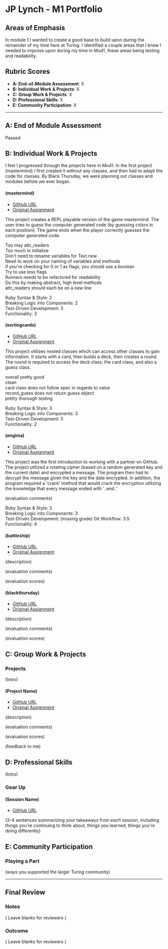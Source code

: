 # JP Lynch - M1 Portfolio

## Areas of Emphasis

In module 1 I wanted to create a good base to build upon during the remainder of my time here at Turing.  I identified a couple areas that I knew I needed to improve upon during my time in Mod1, these areas being testing and readability.

## Rubric Scores

* **A: End-of-Module Assessment**: X
* **B: Individual Work & Projects**: X
* **C: Group Work & Projects**: X
* **D: Professional Skills**: X
* **E: Community Participation**: X

-----------------------

## A: End of Module Assessment

Passed


## B: Individual Work & Projects

I feel I progressed through the projects here in Mod1. In the first project (mastermind) I first created it without any classes, and then had to adapt the code for classes.  By Black Thursday, we were planning out classes and modules before we ever began.

#### (mastermind)

* [GitHub URL](https://github.com/JPLynch35/mastermind)
* [Original Assignment](http://backend.turing.io/module1/projects/mastermind)

This project creates a REPL playable version of the game mastermind.  The user tries to guess the computer generated code (by guessing colors in each position).  The game ends when the player correctly guesses the computer generated code.

Too may attr_readers  
Too much in initialize  
Don't need to rename variables for Text.new  
Need to work on your naming of variables and methods  
if you're checking for 0 or 1 as flags, you should use a boolean  
Try to use less flags  
Runners needs to be refactored for readability  
Do this by making abstract, high level methods  
attr_readers should each be on a new line  

Ruby Syntax & Style: 2  
Breaking Logic into Components: 2  
Test-Driven Development: 3  
Functionality: 3  

#### (sortingcards)

* [GitHub URL](https://github.com/JPLynch35/SortingCards)
* [Original Assignment](http://backend.turing.io/module1/projects/sorting_cards)

This project utilizes nested classes which can access other classes to gain information.  It starts with a card, then builds a deck, then creates a round.  The round is required to access the deck class, the card class, and also a guess class.

overall pretty good  
clean  
card class does not follow spec in regards to value  
record_guess does not return guess object  
pretty thorough testing  

Ruby Syntax & Style: 3  
Breaking Logic into Components: 3  
Test-Driven Development: 3  
Functionality: 2  

#### (engima)

* [GitHub URL](https://github.com/MLuce/Enigma)
* [Original Assignment](http://backend.turing.io/module1/projects/enigma)

This project was the first introduction to working with a partner on GitHub. The project utilized a rotating cipher (based on a random generated key and the current date) and encrypted a message.  The program then had to decrypt the message given the key and the date encrypted.  In addition, the program required a 'crack' method that would crack the encryption utilizing the knowledge that every message ended with '..end..'

(evaluation comments)

Ruby Syntax & Style: 3  
Breaking Logic into Components: 3  
Test-Driven Development: (missing grade) 
Git Workflow: 3.5  
Functionality: 4  

#### (battleship)

* [GitHub URL](https://github.com/JPLynch35/Battleship)
* [Original Assignment](http://backend.turing.io/module1/projects/battleship#start-game-sequence)

(description)

(evaluation comments)

(evaluation scores)

#### (blackthursday)

* [GitHub URL](https://github.com/JPLynch35/black_thursday)
* [Original Assignment](http://backend.turing.io/module1/projects/black_thursday)

(description)

(evaluation comments)

(evaluation scores)

## C: Group Work & Projects

### Projects

(Intro)

#### (Project Name)

* [GitHub URL]()
* [Original Assignment]()

(description)

(evaluation comments)

(evaluation scores)

(feedback to me)

## D: Professional Skills
(Intro)

### Gear Up
#### (Session Name)

* [GitHub URL]()

(3-4 sentences summarizing your takeaways from _each_ session, including things you're continuing to think about, things you learned, things you're doing differently)

## E: Community Participation

### Playing a Part

(ways you supported the larger Turing community)

------------------

## Final Review

### Notes

( Leave blanks for reviewers )

### Outcome

( Leave blanks for reviewers )
